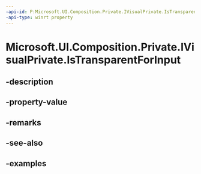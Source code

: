 ```yaml
---
-api-id: P:Microsoft.UI.Composition.Private.IVisualPrivate.IsTransparentForInput
-api-type: winrt property
---
```


# Microsoft.UI.Composition.Private.IVisualPrivate.IsTransparentForInput

<!--
public bool IsTransparentForInput { get; set; }
-->


## -description

## -property-value

## -remarks

## -see-also

## -examples


